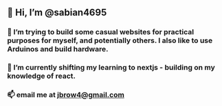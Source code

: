 ## 👋 Hi, I’m @sabian4695
### 👀 I’m trying to build some casual websites for practical purposes for myself, and potentially others. I also like to use Arduinos and build hardware.
### 🌱 I’m currently shifting my learning to nextjs - building on my knowledge of react.
### 📫 email me at jbrow4@gmail.com
